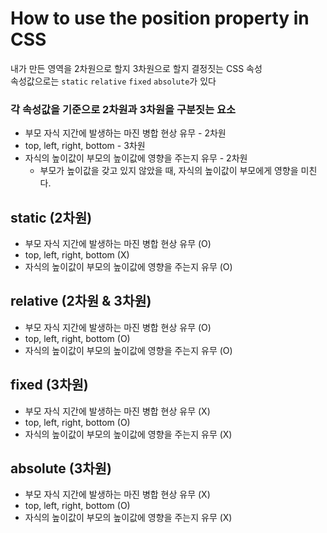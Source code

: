 # How to use the position property in CSS

내가 만든 영역을 2차원으로 할지 3차원으로 할지 결정짓는 CSS 속성 <br>
속성값으로는 `static` `relative` `fixed` `absolute`가 있다 <br>

### 각 속성값을 기준으로 2차원과 3차원을 구분짓는 요소

- 부모 자식 지간에 발생하는 마진 병합 현상 유무 - 2차원
- top, left, right, bottom - 3차원
- 자식의 높이값이 부모의 높이값에 영향을 주는지 유무 - 2차원
  - 부모가 높이값을 갖고 있지 않았을 때, 자식의 높이값이 부모에게 영향을 미친다.

## static (2차원)

- 부모 자식 지간에 발생하는 마진 병합 현상 유무 (O)
- top, left, right, bottom (X)
- 자식의 높이값이 부모의 높이값에 영향을 주는지 유무 (O)

## relative (2차원 & 3차원)

- 부모 자식 지간에 발생하는 마진 병합 현상 유무 (O)
- top, left, right, bottom (O)
- 자식의 높이값이 부모의 높이값에 영향을 주는지 유무 (O)

## fixed (3차원)

- 부모 자식 지간에 발생하는 마진 병합 현상 유무 (X)
- top, left, right, bottom (O)
- 자식의 높이값이 부모의 높이값에 영향을 주는지 유무 (X)

## absolute (3차원)

- 부모 자식 지간에 발생하는 마진 병합 현상 유무 (X)
- top, left, right, bottom (O)
- 자식의 높이값이 부모의 높이값에 영향을 주는지 유무 (X)
